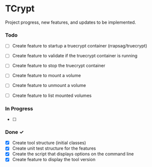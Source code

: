 # TCrypt

Project progress, new features, and updates to be implemented.

### Todo

- [ ] Create feature to startup a truecrypt container (rrapsag/truecrypt)
- [ ] Create feature to validate if the truecrypt container is running
- [ ] Create feature to stop the truecrypt container
- [ ] Create feature to mount a volume
- [ ] Create feature to unmount a volume
- [ ] Create feature to list mounted volumes


### In Progress

- [ ] 

### Done ✓

- [x] Create tool structure (initial classes)
- [x] Create unit test structure for the features
- [x] Create the script that displays options on the command line
- [x] Create feature to display the tool version

